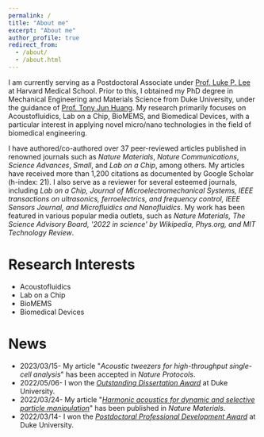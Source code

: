 ```yaml
---
permalink: /
title: "About me"
excerpt: "About me"
author_profile: true
redirect_from: 
  - /about/
  - /about.html
---
```


I am currently serving as a Postdoctoral Associate under [Prof. Luke P. Lee](https://connects.catalyst.harvard.edu/Profiles/display/Person/165825) at Harvard Medical School. Prior to this, I obtained my PhD degree in Mechanical Engineering and Materials Science from Duke University, under the guidance of [Prof. Tony Jun Huang](https://acoustofluidics.pratt.duke.edu/people/tony-jun-huang). My research primarily focuses on Acoustofluidics, Lab on a Chip, BioMEMS, and Biomedical Devices, with a particular interest in applying novel micro/nano technologies in the field of biomedical engineering. 

I have authored/co-authored over 37 peer-reviewed articles published in renowned journals such as _Nature Materials_, _Nature Communications_, _Science Advances_, _Small_, and _Lab on a Chip_, among others. My articles have received more than 1,200 citations as documented by Google Scholar (h-index: 21). I also serve as a reviewer for several esteemed journals, including _Lab on a Chip, Journal of Microelectromechanical Systems, IEEE transactions on ultrasonics, ferroelectrics, and frequency control, IEEE Sensors Journal, and Microfluidics and Nanofluidics_. My work has been featured in various popular media outlets, such as _Nature Materials, The Science Advisory Board, '2022 in science' by Wikipedia, Phys.org, and MIT Technology Review_.

Research Interests
======
* Acoustofluidics
* Lab on a Chip
* BioMEMS 
* Biomedical Devices

News
======
* 2023/03/15- My article "_Acoustic tweezers for high-throughput single-cell analysis_" has been accepted in _Nature Protocols_. 
* 2022/05/06- I won the [_Outstanding Dissertation Award_](https://pratt.duke.edu/about/news/duke-engineering-celebrates-class-2022) at Duke University. 
* 2022/03/24- My article "[_Harmonic acoustics for dynamic and selective particle manipulation_](https://www.nature.com/articles/s41563-022-01210-8)" has been published in _Nature Materials_. 
* 2022/03/14- I won the [_Postdoctoral Professional Development Award_](https://postdoc.duke.edu/2022-duke-postdoctoral-professional-development-award-winners) at Duke University. 
